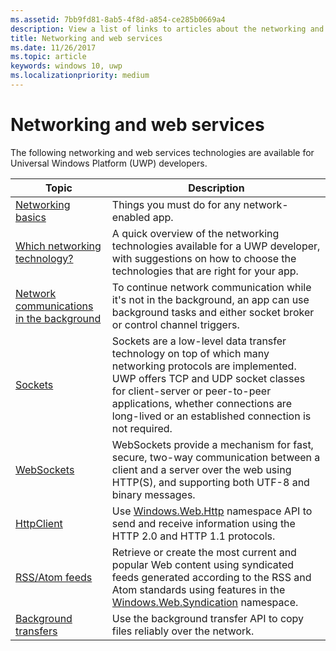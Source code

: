 ```yaml
---
ms.assetid: 7bb9fd81-8ab5-4f8d-a854-ce285b0669a4
description: View a list of links to articles about the networking and web services technologies available for Universal Windows Platform (UWP) developers.
title: Networking and web services
ms.date: 11/26/2017
ms.topic: article
keywords: windows 10, uwp
ms.localizationpriority: medium
---
```

# Networking and web services

The following networking and web services technologies are available for Universal Windows Platform (UWP) developers.

| Topic | Description |
| - | - |
| [Networking basics](networking-basics.md) | Things you must do for any network-enabled app. |
| [Which networking technology?](which-networking-technology.md) | A quick overview of the networking technologies available for a UWP developer, with suggestions on how to choose the technologies that are right for your app. |
| [Network communications in the background](network-communications-in-the-background.md) | To continue network communication while it's not in the background, an app can use background tasks and either socket broker or control channel triggers. |
| [Sockets](sockets.md) | Sockets are a low-level data transfer technology on top of which many networking protocols are implemented. UWP offers TCP and UDP socket classes for client-server or peer-to-peer applications, whether connections are long-lived or an established connection is not required. |
| [WebSockets](websockets.md) | WebSockets provide a mechanism for fast, secure, two-way communication between a client and a server over the web using HTTP(S), and supporting both UTF-8 and binary messages. |
| [HttpClient](httpclient.md) | Use [Windows.Web.Http](https://docs.microsoft.com/uwp/api/Windows.Web.Http) namespace API to send and receive information using the HTTP 2.0 and HTTP 1.1 protocols. |
| [RSS/Atom feeds](web-feeds.md) | Retrieve or create the most current and popular Web content using syndicated feeds generated according to the RSS and Atom standards using features in the [Windows.Web.Syndication](https://docs.microsoft.com/uwp/api/Windows.Web.Syndication) namespace. |
| [Background transfers](background-transfers.md) | Use the background transfer API to copy files reliably over the network. |
